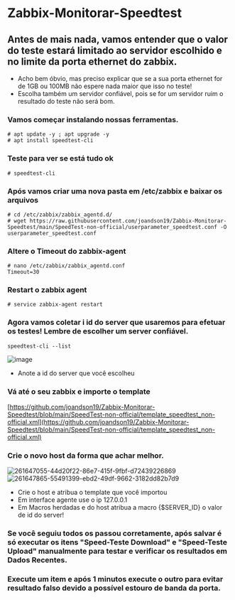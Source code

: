 # Zabbix-Monitorar-Speedtest
## Antes de mais nada, vamos entender que o valor do teste estará limitado ao servidor escolhido e no limite da porta ethernet do zabbix.
* Acho bem óbvio, mas preciso explicar que se a sua porta ethernet for de 1GB ou 100MB não espere nada maior que isso no teste!
* Escolha também um servidor confiável, pois se for um servidor ruim o resultado do teste não será bom.
  
### Vamos começar instalando nossas ferramentas.
```
# apt update -y ; apt upgrade -y
# apt install speedtest-cli
```
### Teste para ver se está tudo ok
```
# speedtest-cli
```
### Após vamos criar uma nova pasta em /etc/zabbix e baixar os arquivos
```
# cd /etc/zabbix/zabbix_agentd.d/
# wget https://raw.githubusercontent.com/joandson19/Zabbix-Monitorar-Speedtest/main/SpeedTest-non-official/userparameter_speedtest.conf -O userparameter_speedtest.conf
```
### Altere o Timeout do zabbix-agent
```
# nano /etc/zabbix/zabbix_agentd.conf
Timeout=30
```
### Restart o zabbix agent
```
# service zabbix-agent restart
```
### Agora vamos coletar i id do server que usaremos para efetuar os testes! Lembre de escolher um server confiável. 
```
speedtest-cli --list
```
![image](https://github.com/joandson19/Zabbix-Monitorar-Speedtest/assets/36518985/b8f5a3ab-f641-412d-a4b3-2a400215a3fc)

* Anote a id do server que você escolheu

### Vá até o seu zabbix e importe o template 
[https://github.com/joandson19/Zabbix-Monitorar-Speedtest/blob/main/SpeedTest-non-official/template_speedtest_non-official.xml](https://github.com/joandson19/Zabbix-Monitorar-Speedtest/blob/main/SpeedTest-non-official/template_speedtest_non-official.xml)

### Crie o novo host da forma que achar melhor.
![261647055-44d20f22-86e7-415f-9fbf-d72439226869](https://github.com/joandson19/Zabbix-Monitorar-Speedtest/assets/36518985/cc187200-8730-403e-8b99-a3e651f942f9)
![261647865-55491399-ebd2-49df-9662-3182dd82b7d9](https://github.com/joandson19/Zabbix-Monitorar-Speedtest/assets/36518985/6bb0438c-b588-456e-9e9a-7e206c7dfb7c)
* Crie o host e atribua o template que você importou 
* Em interface agente use o ip 127.0.0.1
* Em Macros herdadas e do host atribua a macro {$SERVER_ID} o valor de id do server! 

### Se você seguiu todos os passou corretamente, após salvar é só executar os itens "Speed-Teste Download" e "Speed-Teste Upload" manualmente para testar e verificar os resultados em Dados Recentes.
### Execute um item e após 1 minutos execute o outro para evitar resultado falso devido a possível estouro de banda da porta.
